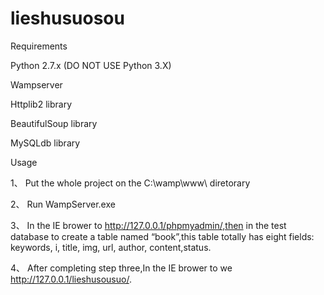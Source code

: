 # lieshusuosou
Requirements

Python 2.7.x (DO NOT USE Python 3.X)

Wampserver

Httplib2 library

BeautifulSoup library

MySQLdb library





Usage

1、	Put the whole project on the C:\wamp\www\ diretorary

2、	Run WampServer.exe

3、	In the IE brower to http://127.0.0.1/phpmyadmin/,then in the test database to create a table named “book”,this table totally has eight fields: keywords, i, title, img, url, author, content,status. 

4、	After completing step three,In the IE brower to we http://127.0.0.1/lieshusousuo/.


 
 


